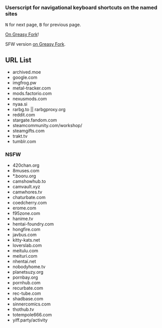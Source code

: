 ### Userscript for navigational keyboard shortcuts on the named sites
<kbd>N</kbd> for next page, <kbd>B</kbd> for previous page.

[On Greasy Fork](https://greasyfork.org/en/scripts/377854-navigational-keyboard-shortcuts)!

SFW version [on Greasy Fork](https://greasyfork.org/en/scripts/377855-navigational-keyboard-shortcuts-sfw).

## URL List

* archived.moe
* google.com
* imgfrog.pw
* metal-tracker.com
* mods.factorio.com
* nexusmods.com
* nyaa.si
* rarbg.to || rarbgproxy.org
* reddit.com
* stargate.fandom.com
* steamcommunity.com/workshop/
* steamgifts.com
* trakt.tv
* tumblr.com

### NSFW
* 420chan.org
* 8muses.com
* *.booru.org
* camshowhub.to
* camvault.xyz
* camwhores.tv
* chaturbate.com
* coedcherry.com
* erome.com
* f95zone.com
* hanime.tv
* hentai-foundry.com
* hongfire.com
* javbus.com
* kitty-kats.net
* loverslab.com
* meitulu.com
* meituri.com
* nhentai.net
* nobodyhome.tv
* planetsuzy.org
* pornbay.org
* pornhub.com
* recurbate.com
* rec-tube.com
* shadbase.com
* sinnercomics.com
* thothub.tv
* totempole666.com
* yiff.party/activity
